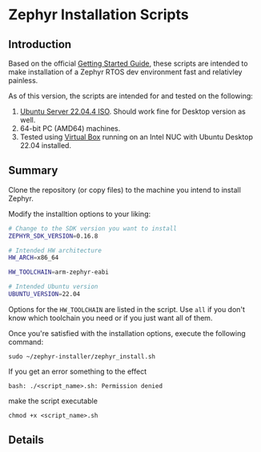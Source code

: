 # Zephyr Installation Scripts


## Introduction

Based on the official [Getting Started Guide](https://docs.zephyrproject.org/latest/develop/getting_started/index.html), these scripts are intended to make installation of a Zephyr RTOS dev environment fast and relativley painless.

As of this version, the scripts are intended for and tested on the following:
1. [Ubuntu Server 22.04.4 ISO](https://releases.ubuntu.com/22.04/ubuntu-22.04.4-live-server-amd64.iso). Should work fine for Desktop version as well.
2. 64-bit PC (AMD64) machines.
3. Tested using [Virtual Box](https://www.virtualbox.org/) running on an Intel NUC with Ubuntu Desktop 22.04 installed.

## Summary

Clone the repository (or copy files) to the machine you intend to install Zephyr.

Modify the installtion options to your liking:
```bash
# Change to the SDK version you want to install
ZEPHYR_SDK_VERSION=0.16.8

# Intended HW architecture 
HW_ARCH=x86_64

HW_TOOLCHAIN=arm-zephyr-eabi

# Intended Ubuntu version
UBUNTU_VERSION=22.04
```
Options for the `HW_TOOLCHAIN` are listed in the script. Use `all` if you don't know which toolchain you need or if you just want all of them.


Once you're satisfied with the installation options, execute the following command:
```
sudo ~/zephyr-installer/zephyr_install.sh
```
If you get an error something to the effect
```
bash: ./<script_name>.sh: Permission denied
```
make the script executable
```
chmod +x <script_name>.sh
```

## Details

